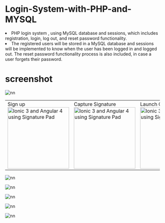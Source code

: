 # Login-System-with-PHP-and-MYSQL

<li> PHP login system , using MySQL database and sessions, which includes registration, login, log out, and reset password functionality. </li>

<li> The registered users will be stored in a MySQL database and sessions will be implemented to know when the user has been logged in and logged out. The reset password functionality process is also included, in case a user forgets their password.
</li>

# screenshot

![nn](https://user-images.githubusercontent.com/12325386/27990520-473db294-648c-11e7-9f21-91257c28b0ca.JPG)



<table><tr>
<td width="25%">
Sign up
<img src="https://user-images.githubusercontent.com/12325386/27990695-4235acfc-6491-11e7-9c7f-6e0f4f40999f.JPG
" width="200" alt="Ionic 3 and Angular 4 using Signature Pad">
</td>
<td width="25%">
Capture Signature
<img src="http://i.imgur.com/L8bTBQ3.png" width="200" alt="Ionic 3 and Angular 4 using Signature Pad">
</td>
<td width="25%">
Launch Camera
<img src="http://i.imgur.com/aboDcCD.png" width="200" alt="Ionic 3 and Angular 4 using Signature Pad">
</td>

</tr></table>




![nn](https://user-images.githubusercontent.com/12325386/27990658-114ae536-6490-11e7-98ac-f6691f7ca9d0.JPG)

![nn](https://user-images.githubusercontent.com/12325386/27990705-9a33ce3e-6491-11e7-9233-8b9f08b4e0a0.JPG)

![nn](https://user-images.githubusercontent.com/12325386/27990666-4c41789e-6490-11e7-88e3-f5e53846acb0.JPG)

![nn](https://user-images.githubusercontent.com/12325386/27990669-73ac08fe-6490-11e7-8e5b-0c8761a56731.JPG)

![nn](https://user-images.githubusercontent.com/12325386/27990686-f5dd48ec-6490-11e7-91c6-3959d988ff26.JPG)
